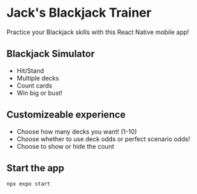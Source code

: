 # Jack's Blackjack Trainer
Practice your Blackjack skills with this React Native mobile app!

## Blackjack Simulator
- Hit/Stand
- Multiple decks
- Count cards
- Win big or bust!

## Customizeable experience
- Choose how many decks you want! (1-10)
- Choose whether to use deck odds or perfect scenario odds!
- Choose to show or hide the count

## Start the app
```bash
npx expo start
```

